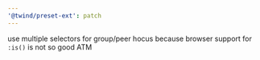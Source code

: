 ```yaml
---
'@twind/preset-ext': patch
---
```


use multiple selectors for group/peer hocus because browser support for `:is()` is not so good ATM
